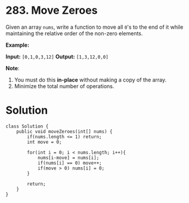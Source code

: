 # 283. Move Zeroes 
Given an array  `nums`, write a function to move all  `0`'s to the end of it while maintaining the relative order of the non-zero elements.

**Example:**

**Input:** `[0,1,0,3,12]`
**Output:** `[1,3,12,0,0]`

**Note**:

1.  You must do this  **in-place**  without making a copy of the array.
2.  Minimize the total number of operations.

# Solution
```
class Solution {
    public void moveZeroes(int[] nums) {
        if(nums.length <= 1) return;
        int move = 0;
        
        for(int i = 0; i < nums.length; i++){
            nums[i-move] = nums[i];
            if(nums[i] == 0) move++;
            if(move > 0) nums[i] = 0;
        }
        
        return;
    }
}
```